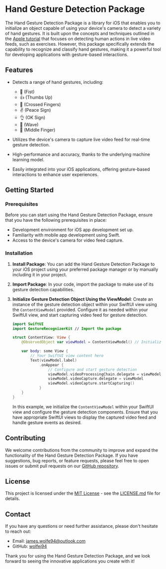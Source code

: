 # Hand Gesture Detection Package

The Hand Gesture Detection Package is a library for iOS that enables you to initialize an object capable of using your device's camera to detect a variety of hand gestures. It is built upon the concepts and techniques outlined in the [Apple tutorial](https://developer.apple.com/documentation/createml/detecting_human_actions_in_a_live_video_feed) that focuses on detecting human actions in live video feeds, such as exercises. However, this package specifically extends the capability to recognize and classify hand gestures, making it a powerful tool for developing applications with gesture-based interactions.

## Features

- Detects a range of hand gestures, including:
  - 👊 (Fist)
  - 👍 (Thumbs Up)
  - 🤞 (Crossed Fingers)
  - ✌️ (Peace Sign)
  - 👌 (OK Sign)
  - 👋 (Wave)
  - 🖕 (Middle Finger)

- Utilizes the device's camera to capture live video feed for real-time gesture detection.
- High-performance and accuracy, thanks to the underlying machine learning model.
- Easily integrated into your iOS applications, offering gesture-based interactions to enhance user experiences.

## Getting Started

### Prerequisites

Before you can start using the Hand Gesture Detection Package, ensure that you have the following prerequisites in place:

- Development environment for iOS app development set up.
- Familiarity with mobile app development using Swift.
- Access to the device's camera for video feed capture.

### Installation

1. **Install Package**: You can add the Hand Gesture Detection Package to your iOS project using your preferred package manager or by manually including it in your project.

2. **Import Package**: In your code, import the package to make use of its gesture detection capabilities.

3. **Initialize Gesture Detection Object Using the ViewModel**: Create an instance of the gesture detection object within your SwiftUI view using the `ContentViewModel` provided. Configure it as needed within your SwiftUI view, and start capturing video feed for gesture detection.

   ```swift
   import SwiftUI
   import GestureRecognizerKit // Import the package

   struct ContentView: View {
       @ObservedObject var viewModel = ContentViewModel() // Initialize the view model

       var body: some View {
           // Your SwiftUI view content here
           Text(viewModel.label)
               .onAppear {
                   // Configure and start gesture detection
                   viewModel.videoProcessingChain.delegate = viewModel
                   viewModel.videoCapture.delegate = viewModel
                   viewModel.videoCapture.startCapturing()
               }
       }
   }
   ```

   In this example, we initialize the `ContentViewModel` within your SwiftUI view and configure the gesture detection components. Ensure that you have appropriate SwiftUI views to display the captured video feed and handle gesture events as desired.

## Contributing

We welcome contributions from the community to improve and expand the functionality of the Hand Gesture Detection Package. If you have suggestions, bug reports, or feature requests, please feel free to open issues or submit pull requests on our [GitHub repository](https://github.com/wolfej94/gesture-recognizer-kit).

## License

This project is licensed under the [MIT License](https://github.com/wolfej94/gesture-recognizer-kit/LICENSE) - see the [LICENSE.md](https://github.com/wolfej94/gesture-recognizer-kit/LICENSE) file for details.

## Contact

If you have any questions or need further assistance, please don't hesitate to reach out:

- Email: [james.wolfe94@outlook.com](mailto:james.wolfe94@outlook.com)
- GitHub: [wolfej94](https://github.com/wolfej94)

Thank you for using the Hand Gesture Detection Package, and we look forward to seeing the innovative applications you create with it!
